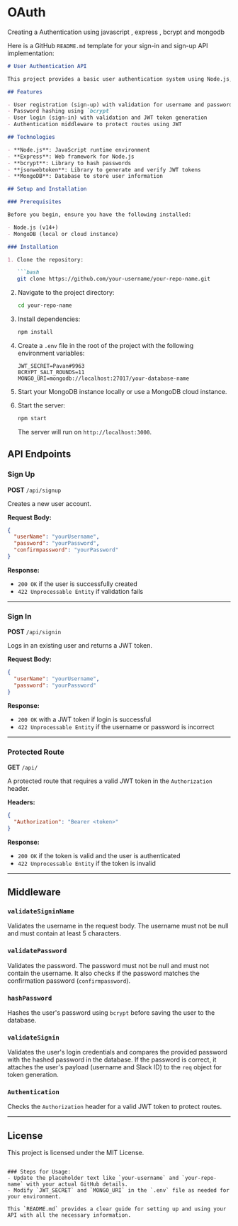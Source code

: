 # OAuth
Creating a Authentication using javascript , express , bcrypt and mongodb

Here is a GitHub `README.md` template for your sign-in and sign-up API implementation:

```md
# User Authentication API

This project provides a basic user authentication system using Node.js, Express, bcrypt for password hashing, and JWT (JSON Web Tokens) for secure authentication.

## Features

- User registration (sign-up) with validation for username and password
- Password hashing using `bcrypt`
- User login (sign-in) with validation and JWT token generation
- Authentication middleware to protect routes using JWT

## Technologies

- **Node.js**: JavaScript runtime environment
- **Express**: Web framework for Node.js
- **bcrypt**: Library to hash passwords
- **jsonwebtoken**: Library to generate and verify JWT tokens
- **MongoDB**: Database to store user information

## Setup and Installation

### Prerequisites

Before you begin, ensure you have the following installed:

- Node.js (v14+)
- MongoDB (local or cloud instance)

### Installation

1. Clone the repository:

   ```bash
   git clone https://github.com/your-username/your-repo-name.git
   ```

2. Navigate to the project directory:

   ```bash
   cd your-repo-name
   ```

3. Install dependencies:

   ```bash
   npm install
   ```

4. Create a `.env` file in the root of the project with the following environment variables:

   ```
   JWT_SECRET=Pavan#9963
   BCRYPT_SALT_ROUNDS=11
   MONGO_URI=mongodb://localhost:27017/your-database-name
   ```

5. Start your MongoDB instance locally or use a MongoDB cloud instance.

6. Start the server:

   ```bash
   npm start
   ```

   The server will run on `http://localhost:3000`.

## API Endpoints

### Sign Up

**POST** `/api/signup`

Creates a new user account.

**Request Body:**

```json
{
  "userName": "yourUsername",
  "password": "yourPassword",
  "confirmpassword": "yourPassword"
}
```

**Response:**

- `200 OK` if the user is successfully created
- `422 Unprocessable Entity` if validation fails

---

### Sign In

**POST** `/api/signin`

Logs in an existing user and returns a JWT token.

**Request Body:**

```json
{
  "userName": "yourUsername",
  "password": "yourPassword"
}
```

**Response:**

- `200 OK` with a JWT token if login is successful
- `422 Unprocessable Entity` if the username or password is incorrect

---

### Protected Route

**GET** `/api/`

A protected route that requires a valid JWT token in the `Authorization` header.

**Headers:**

```json
{
  "Authorization": "Bearer <token>"
}
```

**Response:**

- `200 OK` if the token is valid and the user is authenticated
- `422 Unprocessable Entity` if the token is invalid

---

## Middleware

### `validateSigninName`

Validates the username in the request body. The username must not be null and must contain at least 5 characters.

### `validatePassword`

Validates the password. The password must not be null and must not contain the username. It also checks if the password matches the confirmation password (`confirmpassword`).

### `hashPassword`

Hashes the user's password using `bcrypt` before saving the user to the database.

### `validateSignin`

Validates the user's login credentials and compares the provided password with the hashed password in the database. If the password is correct, it attaches the user's payload (username and Slack ID) to the `req` object for token generation.

### `Authentication`

Checks the `Authorization` header for a valid JWT token to protect routes.

---



## License

This project is licensed under the MIT License.
```

### Steps for Usage:
- Update the placeholder text like `your-username` and `your-repo-name` with your actual GitHub details.
- Modify `JWT_SECRET` and `MONGO_URI` in the `.env` file as needed for your environment.
  
This `README.md` provides a clear guide for setting up and using your API with all the necessary information.